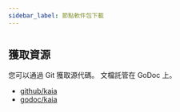 ```yaml
---
sidebar_label: 節點軟件包下載
---
```


#

<NodePackageDownloads></NodePackageDownloads>

## 獲取資源<a id="get-the-sources"></a>

您可以通過 Git 獲取源代碼。 文檔託管在 GoDoc 上。

- [github/kaia](https://github.com/kaiachain/kaia)
- [godoc/kaia](https://godoc.org/github.com/kaiachain/kaia)
